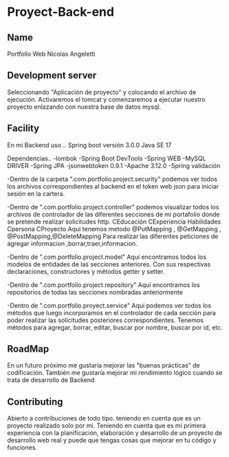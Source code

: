 # Proyect-Back-end

## Name
Portfolio Web Nicolas Angeletti

## Development server

Seleccionando "Aplicación de proyecto" y colocando el archivo de ejecución. 
Activaremos el tomcat y comenzaremos a ejecutar nuestro proyecto enlazando con nuestra base de datos mysql.

## Facility
En mi Backend uso .. Spring boot versión 3.0.0 Java SE 17

Dependencias.. -lombok -Spring Boot DevTools -Spring WEB -MySQL DRIVER -Spring JPA -jsonwebtoken 0.9.1 -Apache 3.12.0 -Spring validación

-Dentro de la carpeta ".com.portfolio.project.security" podemos ver todos los archivos correspondientes al backend en el token web json para iniciar sesión en la cartera.

-Dentro de ".com.portfolio.project.controller" podemos visualizar todos los archivos de controlador de las diferentes secciones de mi portafolio donde se pretende realizar solicitudes http. CEducación CExperiencia Habilidades Cpersona CProyecto
Aqui tenemos metodo @PutMapping , @GetMapping , @PostMapping,@DeleteMapping Para realizar las diferentes peticiones de agregar informacion ,borrar,traer,informacion.

-Dentro de ".com.portfolio.project.model" Aquí encontramos todos los modelos de entidades de las secciones anteriores. Con sus respectivas declaraciones, constructores y métodos getter y setter.

-Dentro de ".com.portfolio.project.repository" Aquí encontramos los repositorios de todas las secciones nombradas anteriormente

-Dentro de ".com.portfolio.proyect.service" Aquí podemos ver todos los métodos que luego incorporamos en el controlador de cada sección para poder realizar las solicitudes posteriores correspondientes. Tenemos métodos para agregar, borrar, editar, buscar por nombre, buscar por id, etc.

## RoadMap
En un futuro próximo me gustaría mejorar las "buenas prácticas" de codificación. 
También me gustaría mejorar mi rendimiento lógico cuando se trata de desarrollo de Backend

## Contributing
Abierto a contribuciones de todo tipo. teniendo en cuenta que es un proyecto realizado solo por mi. Teniendo en cuenta que es mi primera experiencia con la planificación, elaboración y desarrollo de un proyecto de desarrollo web real y puede que tengas cosas que mejorar en tu código y funciones.

